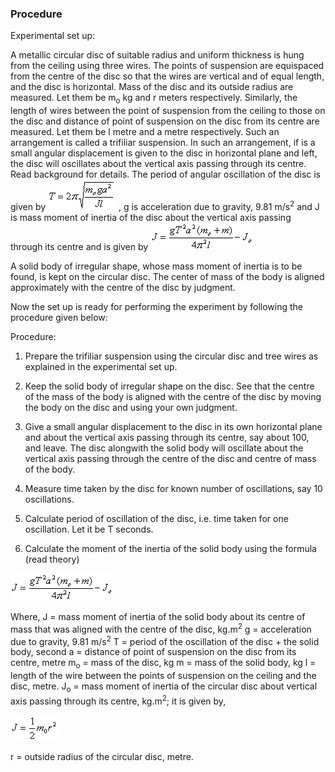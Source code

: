 ### Procedure

Experimental set up: 

A metallic circular disc of suitable radius and uniform thickness is hung from the ceiling using three wires. The points of suspension are equispaced from the centre of the disc so that the wires are vertical and of equal length, and the disc is horizontal. Mass of the disc and its outside radius are measured. Let them be m<sub>o</sub> kg and r meters respectively. Similarly, the length of wires between the point of suspension from the ceiling to those on the disc and distance of point of suspension on the disc from its centre are measured. Let them be l metre and a metre respectively. Such an arrangement is called a trifiliar suspension. In such an arrangement, if is a small angular displacement is given to the disc in horizontal plane and left, the disc will oscillates about the vertical axis passing through its centre.
Read background for details. The period of angular oscillation of the disc is given by <img src="images/img1.gif" title="" /> , g is acceleration due to gravity, 9.81 m/s<sup>2</sup> and J is mass moment of inertia of the disc about the vertical axis passing through its centre and is given by <img src="images/img2.gif" title="" /> 
	 
A solid body of irregular shape, whose mass moment of inertia is to be found, is kept on the circular disc. The center of mass of the body is aligned approximately with the centre of the disc by judgment.

Now the set up is ready for performing the experiment by following the procedure given below:

Procedure: 

1. Prepare the trifiliar suspension using the circular disc and tree wires as explained in the experimental set up.
 

2. Keep the solid body of irregular shape on the disc. See that the centre of the mass of the body is aligned with the centre of the disc by moving the body on the disc and using your own judgment.
 

3. Give a small angular displacement to the disc in its own horizontal plane and about the vertical axis passing through its centre, say about 100, and leave. The disc alongwith the solid body will oscillate about the vertical axis passing through the centre of the disc and centre of mass of the body.
 

4. Measure time taken by the disc for known number of oscillations, say 10 oscillations.
 

5. Calculate period of oscillation of the disc, i.e. time taken for one oscillation. Let it be T seconds.
 

6. Calculate the moment of the inertia of the solid body using the formula (read theory)

<img src="images/img3.gif" title="" />

Where,
J = mass moment of inertia of the solid body about its centre of mass that was aligned with the centre of the disc, kg.m<sup>2</sup>
g = acceleration due to gravity, 9.81 m/s<sup>2</sup>
T = period of the oscillation of the disc + the solid body, second
a = distance of point of suspension on the disc from its centre, metre
m<sub>o</sub> = mass of the disc, kg
m = mass of the solid body, kg
l = length of the wire between the points of suspension on the ceiling and the disc, metre.
J<sub>o</sub> = mass moment of inertia of the circular disc about vertical axis passing through its centre, kg.m<sup>2</sup>; it is given by,

<img src="images/img4.gif" title="" />

r = outside radius of the circular disc, metre.